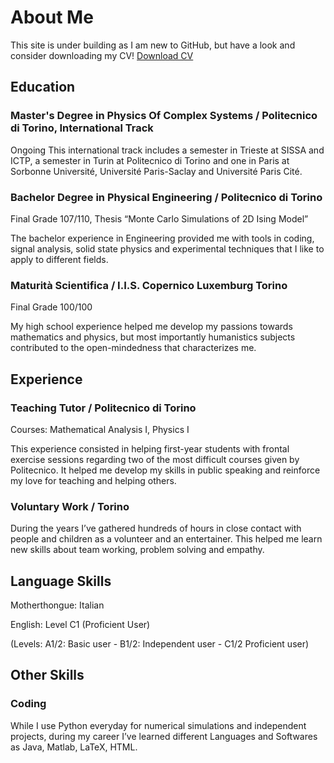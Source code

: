 # About Me
This site is under building as I am new to GitHub, but have a look and consider downloading my CV!
[Download CV](/CV_april_2024.pdf)

## Education
### Master's Degree in Physics Of Complex Systems / Politecnico di Torino, International Track
Ongoing
This international track includes a semester in Trieste at SISSA and ICTP, a semester in Turin at Politecnico di Torino and one in Paris at Sorbonne Université, Université Paris-Saclay and Université Paris Cité.

### Bachelor Degree in Physical Engineering / Politecnico di Torino
 Final Grade 107/110, Thesis “Monte Carlo Simulations of 2D Ising Model”
 
The bachelor experience in Engineering provided me with tools in coding, signal analysis, solid state physics and experimental techniques that I like to apply to different fields.

### Maturità Scientifica / I.I.S. Copernico Luxemburg Torino
 Final Grade 100/100
 
My high school experience helped me develop my passions towards mathematics and physics, but most importantly humanistics subjects contributed to the open-mindedness that characterizes me.

## Experience
### Teaching Tutor / Politecnico di Torino
Courses: Mathematical Analysis I, Physics I 

This experience consisted in helping first-year students with frontal exercise sessions regarding  two of the most difficult courses given by Politecnico. It helped me develop  my skills in public speaking and reinforce my love for teaching and helping others.

### Voluntary Work / Torino
During the years I’ve gathered hundreds of hours in close contact with people and children as a volunteer and an entertainer. This helped me learn new skills about team working, problem solving and empathy.

## Language Skills
Motherthongue: Italian

English: Level C1 (Proficient User)

(Levels: A1/2: Basic user - B1/2: Independent user - C1/2 Proficient user)

## Other Skills
### Coding
While I use Python everyday for numerical simulations and independent projects, during my career I’ve learned different Languages and Softwares as Java, Matlab, LaTeX, HTML. 


